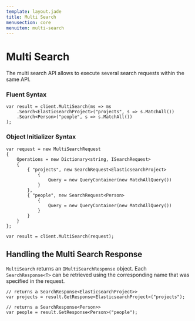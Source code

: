 ```yaml
---
template: layout.jade
title: Multi Search
menusection: core
menuitem: multi-search
---
```



# Multi Search

The multi search API allows to execute several search requests within the same API.

### Fluent Syntax

	var result = client.MultiSearch(ms => ms
		.Search<ElasticsearchProject>("projects", s => s.MatchAll())
		.Search<Person>("people", s => s.MatchAll())
	);


### Object Initializer Syntax

	var request = new MultiSearchRequest
	{
		Operations = new Dictionary<string, ISearchRequest>
		{
			{ "projects", new SearchRequest<ElasticsearchProject>
				{ 
					Query = new QueryContainer(new MatchAllQuery()) 
				} 
			},
			{ "people", new SearchRequest<Person>
				{ 
					Query = new QueryContainer(new MatchAllQuery()) 
				} 
			}
		}
	};

	var result = client.MultiSearch(request);

## Handling the Multi Search Response

`MultiSearch` returns an `IMultiSearchResponse` object.  Each `SearchResponse<T>` can be retrieved using the corresponding name that was specified in the request.

	// returns a SearchResponse<ElasticsearchProject>>
	var projects = result.GetResponse<ElasticsearchProject>("projects");

	// returns a SearchResponse<Person>>
	var people = result.GetResponse<Person>("people");
